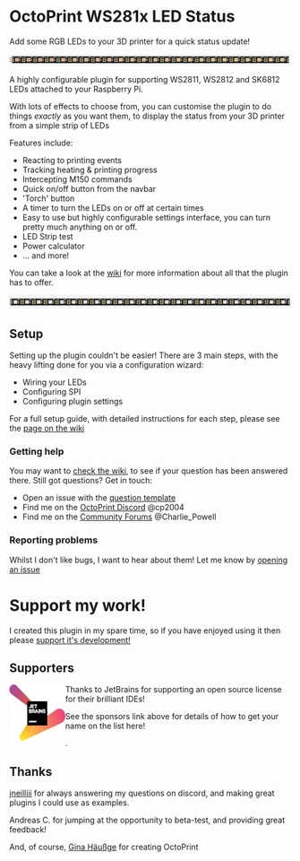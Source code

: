 # OctoPrint WS281x LED Status

Add some RGB LEDs to your 3D printer for a quick status update!

![rainbow effect](/assets/rainbow.gif)

A highly configurable plugin for supporting WS2811, WS2812 and SK6812 LEDs attached to your Raspberry Pi.

With lots of effects to choose from, you can customise the plugin to do things _exactly_ as you want them, to display the status from your 3D printer from a simple strip of LEDs

Features include:

- Reacting to printing events
- Tracking heating & printing progress
- Intercepting M150 commands
- Quick on/off button from the navbar
- 'Torch' button
- A timer to turn the LEDs on or off at certain times
- Easy to use but highly configurable settings interface, you can turn pretty much anything on or off.
- LED Strip test
- Power calculator
- ... and more!

You can take a look at the [wiki](https://github.com/cp2004/OctoPrint-WS281x_LED_Status/wiki) for more information about all that the plugin has to offer.

![rainbow effect](/assets/color_wipe.gif)

## Setup

Setting up the plugin couldn't be easier! There are 3 main steps, with the heavy lifting done for you via a configuration wizard:

- Wiring your LEDs
- Configuring SPI
- Configuring plugin settings

For a full setup guide, with detailed instructions for each step, please see the [page on the wiki](https://github.com/cp2004/OctoPrint-WS281x_LED_Status/wiki/Setup-Guide)

### Getting help

You may want to [check the wiki](https://github.com/cp2004/OctoPrint-WS281x_LED_Status/wiki), to see if your question has been answered there. Still got questions? Get in touch:

- Open an issue with the [question template](https://github.com/cp2004/OctoPrint-WS281x_LED_Status/issues/new?assignees=&labels=type%3A+question&template=question.md&title=)
- Find me on the [OctoPrint Discord](https://discord.octoprint.org) @cp2004
- Find me on the [Community Forums](https://community.octoprint.org) @Charlie_Powell

### Reporting problems

Whilst I don't like bugs, I want to hear about them! Let me know by [opening an issue](https://github.com/cp2004/OctoPrint-WS281x_LED_Status/issues/new?assignees=&labels=type%3A+potential+bug&template=bug_report.md&title=%5BBug%5D)

# Support my work!

I created this plugin in my spare time, so if you have enjoyed using it then please [support it's development!](https://github.com/sponsors/cp2004)

## Supporters

<a href="https://www.jetbrains.com/?from=cp2004"><img align="left" width="100" height="100" src="jetbrains-variant-2.png" alt="JetBrains Logo"></a> Thanks to JetBrains for supporting an open source license for their brilliant IDEs!

See the sponsors link above for details of how to get your name on the list here!

.

## Thanks

[jneilliii](https://github.com/jneilliii) for always answering my questions on discord, and making great plugins I could use as examples.

Andreas C. for jumping at the opportunity to beta-test, and providing great feedback!

And, of course, [Gina Häußge](https://github.com/foosel) for creating OctoPrint
